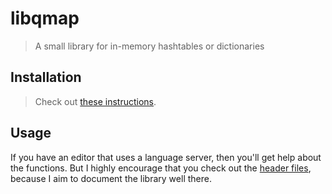 # libqmap
> A small library for in-memory hashtables or dictionaries

## Installation
> Check out [these instructions](https://github.com/tty-pt/ci/blob/main/docs/install.md#install-ttypt-packages).

## Usage
If you have an editor that uses a language server, then you'll get help about the functions. But I highly encourage that you check out the [header files](https://github.com/tty-pt/qmap/blob/main/include/qmap.h), because I aim to document the library well there.
